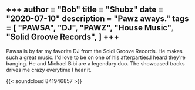 +++
author = "Bob"
title = "Shubz"
date = "2020-07-10"
description = "Pawz aways."
tags = [
    "PAWSA",
    "DJ",
    "PAWZ",
    "House Music",
    "Solid Groove Records",
]
+++
---

Pawsa is by far my favorite DJ from the Soldi Groove Records. He makes such a great music. I'd love to be on one of his afterparties.I heard they're banging. He and Michael Bibi are a legendary duo. The showcased tracks drives me crazy everytime I hear it.

{{< soundcloud 841946857 >}}